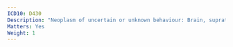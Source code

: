 ```yaml
---
ICD10: D430
Description: "Neoplasm of uncertain or unknown behaviour: Brain, supratentorial"
Matters: Yes
Weight: 1
---
```

